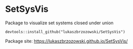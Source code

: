 # SetSysVis
Package to visualize set systems closed under union

```
devtools::install_github("lukaszbrzozowski/SetSysVis")
```
Package site:  https://lukaszbrzozowski.github.io/SetSysVis/

